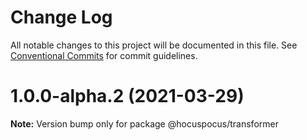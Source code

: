 # Change Log

All notable changes to this project will be documented in this file.
See [Conventional Commits](https://conventionalcommits.org) for commit guidelines.

# 1.0.0-alpha.2 (2021-03-29)

**Note:** Version bump only for package @hocuspocus/transformer
